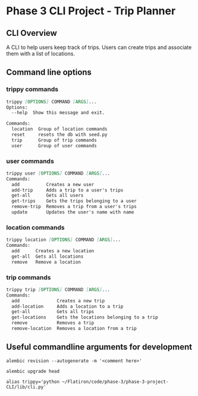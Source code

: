 # Phase 3 CLI Project - Trip Planner

## CLI Overview

A CLI to help users keep track of trips. Users can create trips and associate them with a list of locations.

## Command line options

### trippy commands

```markdown
trippy [OPTIONS] COMMAND [ARGS]...
Options:
  --help  Show this message and exit.

Commands:
  location  Group of location commands
  reset     resets the db with seed.py
  trip      Group of trip commands
  user      Group of user commands
```

### user commands

```markdown
trippy user [OPTIONS] COMMAND [ARGS]...
Commands:
  add          Creates a new user
  add-trip     Adds a trip to a user's trips
  get-all      Gets all users
  get-trips    Gets the trips belonging to a user
  remove-trip  Removes a trip from a user's trips
  update       Updates the user's name with name
```

### location commands

```markdown
trippy location [OPTIONS] COMMAND [ARGS]...
Commands:
  add      Creates a new location
  get-all  Gets all locations
  remove   Remove a location
```

### trip commands

```markdown
trippy trip [OPTIONS] COMMAND [ARGS]...
Commands:
  add              Creates a new trip
  add-location     Adds a location to a trip
  get-all          Gets all trips
  get-locations    Gets the locations belonging to a trip
  remove           Removes a trip
  remove-location  Removes a location from a trip
```

## Useful commandline arguments for development

```shell
alembic revision --autogenerate -m '<comment here>'
```

```shell
alembic upgrade head
```

```shell
alias trippy='python ~/Flatiron/code/phase-3/phase-3-project-CLI/lib/cli.py'
```
